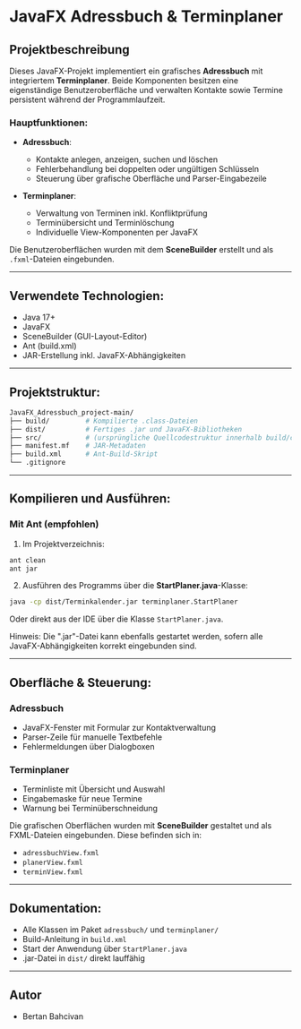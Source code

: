 # JavaFX Adressbuch & Terminplaner

## Projektbeschreibung

Dieses JavaFX-Projekt implementiert ein grafisches **Adressbuch** mit integriertem **Terminplaner**. Beide Komponenten besitzen eine eigenständige Benutzeroberfläche und verwalten Kontakte sowie Termine persistent während der Programmlaufzeit.

### Hauptfunktionen:

- **Adressbuch**:

  - Kontakte anlegen, anzeigen, suchen und löschen
  - Fehlerbehandlung bei doppelten oder ungültigen Schlüsseln
  - Steuerung über grafische Oberfläche und Parser-Eingabezeile

- **Terminplaner**:

  - Verwaltung von Terminen inkl. Konfliktprüfung
  - Terminübersicht und Terminlöschung
  - Individuelle View-Komponenten per JavaFX

Die Benutzeroberflächen wurden mit dem **SceneBuilder** erstellt und als `.fxml`-Dateien eingebunden.

---

## Verwendete Technologien:

- Java 17+
- JavaFX
- SceneBuilder (GUI-Layout-Editor)
- Ant (build.xml)
- JAR-Erstellung inkl. JavaFX-Abhängigkeiten

---

## Projektstruktur:

```bash
JavaFX_Adressbuch_project-main/
├── build/         # Kompilierte .class-Dateien
├── dist/          # Fertiges .jar und JavaFX-Bibliotheken
├── src/           # (ursprüngliche Quellcodestruktur innerhalb build/classes/)
├── manifest.mf    # JAR-Metadaten
├── build.xml      # Ant-Build-Skript
└── .gitignore
```

---

## Kompilieren und Ausführen:

### Mit Ant (empfohlen)

1. Im Projektverzeichnis:

```bash
ant clean
ant jar
```

2. Ausführen des Programms über die **StartPlaner.java**-Klasse:

```bash
java -cp dist/Terminkalender.jar terminplaner.StartPlaner
```

Oder direkt aus der IDE über die Klasse `StartPlaner.java`.

Hinweis: Die ".jar"-Datei kann ebenfalls gestartet werden, sofern alle JavaFX-Abhängigkeiten korrekt eingebunden sind.

---

##  Oberfläche & Steuerung:

### Adressbuch

- JavaFX-Fenster mit Formular zur Kontaktverwaltung
- Parser-Zeile für manuelle Textbefehle
- Fehlermeldungen über Dialogboxen

### Terminplaner

- Terminliste mit Übersicht und Auswahl
- Eingabemaske für neue Termine
- Warnung bei Terminüberschneidung

Die grafischen Oberflächen wurden mit **SceneBuilder** gestaltet und als FXML-Dateien eingebunden. Diese befinden sich in:

- `adressbuchView.fxml`
- `planerView.fxml`
- `terminView.fxml`

---

## Dokumentation:

- Alle Klassen im Paket `adressbuch/` und `terminplaner/`
- Build-Anleitung in `build.xml`
- Start der Anwendung über `StartPlaner.java`
- .jar-Datei in `dist/` direkt lauffähig

---

## Autor

- Bertan Bahcivan

